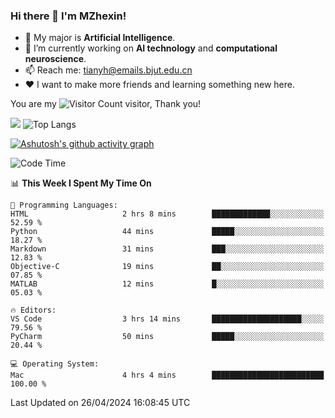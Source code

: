 ### Hi there 👋 I'm MZhexin!

- 💬 My major is **Artificial Intelligence**.
- 🔭 I’m currently working on **AI technology** and **computational neuroscience**.
- 📫 Reach me: <tianyh@emails.bjut.edu.cn> 
- :heart: I want to make more friends and learning something new here.

You are my ![Visitor Count](https://profile-counter.glitch.me/MZhexin/count.svg) visitor, Thank you!

 ![](https://github-readme-stats.vercel.app/api?username=MZhexin&show_icons=true&theme=transparent) ![Top Langs](https://github-readme-stats.vercel.app/api/top-langs/?username=MZhexin&layout=compact&theme=tokyonight) 

[![Ashutosh's github activity graph](https://github-readme-activity-graph.vercel.app/graph?username=MZhexin)](https://github.com/ashutosh00710/github-readme-activity-graph)



<!--START_SECTION:waka-->
![Code Time](http://img.shields.io/badge/Code%20Time-264%20hrs%2030%20mins-blue)

📊 **This Week I Spent My Time On** 

```text
💬 Programming Languages: 
HTML                     2 hrs 8 mins        █████████████░░░░░░░░░░░░   52.59 % 
Python                   44 mins             █████░░░░░░░░░░░░░░░░░░░░   18.27 % 
Markdown                 31 mins             ███░░░░░░░░░░░░░░░░░░░░░░   12.83 % 
Objective-C              19 mins             ██░░░░░░░░░░░░░░░░░░░░░░░   07.85 % 
MATLAB                   12 mins             █░░░░░░░░░░░░░░░░░░░░░░░░   05.03 % 

🔥 Editors: 
VS Code                  3 hrs 14 mins       ████████████████████░░░░░   79.56 % 
PyCharm                  50 mins             █████░░░░░░░░░░░░░░░░░░░░   20.44 % 

💻 Operating System: 
Mac                      4 hrs 4 mins        █████████████████████████   100.00 % 
```


 Last Updated on 26/04/2024 16:08:45 UTC
<!--END_SECTION:waka-->


